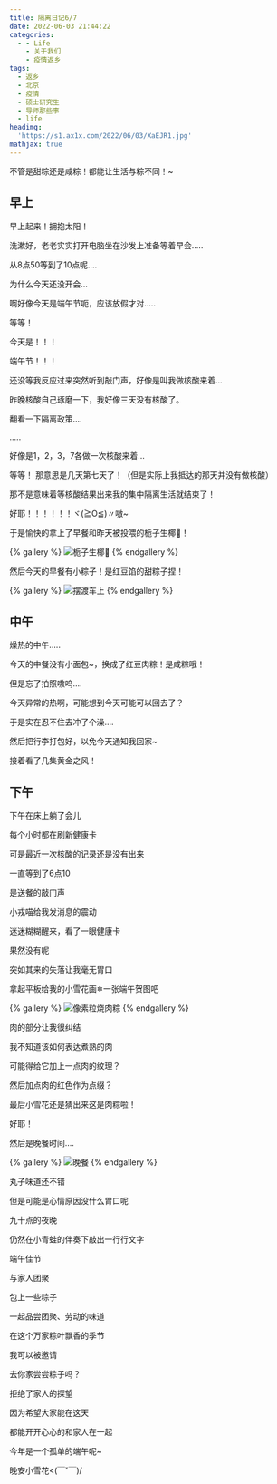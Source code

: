 ```yaml
---
title: 隔离日记6/7
date: 2022-06-03 21:44:22
categories:
  - - Life
    - 关于我们
    - 疫情返乡
tags:
  - 返乡
  - 北京
  - 疫情
  - 硕士研究生
  - 导师那些事
  - life
headimg:
  'https://s1.ax1x.com/2022/06/03/XaEJR1.jpg'
mathjax: true
---
```


不管是甜粽还是咸粽！都能让生活与粽不同！~

<!-- more -->

## 早上
早上起来！拥抱太阳！

洗漱好，老老实实打开电脑坐在沙发上准备等着早会.....

从8点50等到了10点呢....

为什么今天还没开会...

啊好像今天是端午节呃，应该放假才对.....

等等！

今天是！！！

端午节！！！

还没等我反应过来突然听到敲门声，好像是叫我做核酸来着...

昨晚核酸自己琢磨一下，我好像三天没有核酸了。

翻看一下隔离政策....

.....

好像是1，2，3，7各做一次核酸来着...

等等！
那意思是几天第七天了！（但是实际上我抵达的那天并没有做核酸）

那不是意味着等核酸结果出来我的集中隔离生活就结束了！

好耶！！！！！！ヾ(≧O≦)〃嗷~



于是愉快的拿上了早餐和昨天被投喂的栀子生椰🥥！



{% gallery %}
![栀子生椰🥥](https://s1.ax1x.com/2022/06/03/XaFYxf.jpg)
{% endgallery %}



然后今天的早餐有小粽子！是红豆馅的甜粽子捏！



{% gallery %}
![摆渡车上](https://s1.ax1x.com/2022/06/03/XaFNM8.jpg)
{% endgallery %}



## 中午

燥热的中午…..

今天的中餐没有小面包~，换成了红豆肉粽！是咸粽哦！

但是忘了拍照嗷呜….

今天异常的热啊，可能想到今天可能可以回去了？

于是实在忍不住去冲了个澡….

然后把行李打包好，以免今天通知我回家~

接着看了几集黄金之风！

## 下午

下午在床上躺了会儿

每个小时都在刷新健康卡

可是最近一次核酸的记录还是没有出来

一直等到了6点10

是送餐的敲门声

小戎喵给我发消息的震动

迷迷糊糊醒来，看了一眼健康卡

果然没有呢

突如其来的失落让我毫无胃口

拿起平板给我的小雪花画❄一张端午贺图吧



{% gallery %}
![像素粒烧肉粽](https://s1.ax1x.com/2022/06/03/XaFJRP.png)
{% endgallery %}



肉的部分让我很纠结

我不知道该如何表达煮熟的肉

可能得给它加上一点肉的纹理？

然后加点肉的红色作为点缀？

最后小雪花还是猜出来这是肉粽啦！

好耶！

然后是晚餐时间….



{% gallery %}
![晚餐](https://s1.ax1x.com/2022/06/03/XaFUsS.jpg)
{% endgallery %}



丸子味道还不错

但是可能是心情原因没什么胃口呢







九十点的夜晚

仍然在小青蛙的伴奏下敲出一行行文字

端午佳节

与家人团聚

包上一些粽子

一起品尝团聚、劳动的味道



在这个万家粽叶飘香的季节

我可以被邀请

去你家尝尝粽子吗？



拒绝了家人的探望

因为希望大家能在这天

都能开开心心的和家人在一起

今年是一个孤单的端午呢~



晚安小雪花<(￣ˇ￣)/

